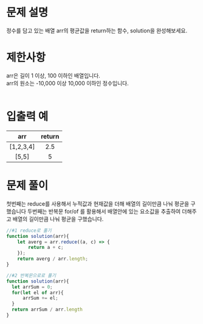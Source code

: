 # 문제 설명
정수를 담고 있는 배열 arr의 평균값을 return하는 함수, solution을 완성해보세요.
<br />
 
# 제한사항
arr은 길이 1 이상, 100 이하인 배열입니다. <br />
arr의 원소는 -10,000 이상 10,000 이하인 정수입니다. <br />
<br />
 
# 입출력 예
arr	|return
:-:|:-:
[1,2,3,4]|2.5
[5,5]|5

# 문제 풀이
첫번째는 reduce를 사용해서 누적값과 현재값을 더해 배열의 길이만큼 나눠 평균을 구했습니다
두번째는 반복문 for/of 를 활용해서 배열안에 있는 요소값을 추출하여 더해주고 배열의 길이만큼 나눠 평균을 구했습니다.

```js
//#1 reduce로 풀기
function solution(arr){
    let averg = arr.reduce((a, c) => {
        return a + c;
    });
    return averg / arr.length;
}
```

```js
//#2 반복문으로로 풀기
function solution(arr){
  let arrSum = 0;
  for(let el of arr){
      arrSum += el;
  }
  return arrSum / arr.length
}
```
